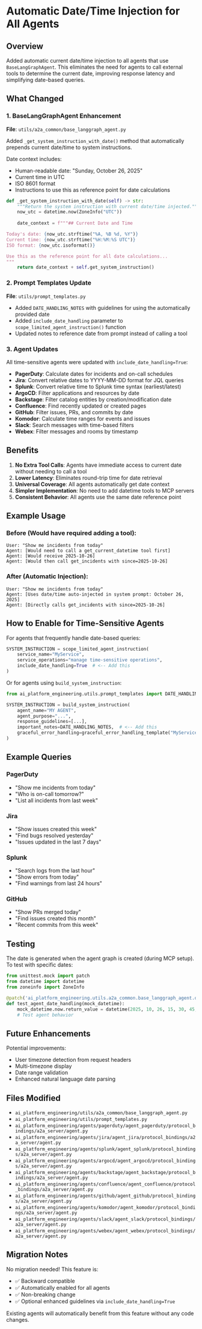 # Automatic Date/Time Injection for All Agents

## Overview

Added automatic current date/time injection to all agents that use `BaseLangGraphAgent`. This eliminates the need for agents to call external tools to determine the current date, improving response latency and simplifying date-based queries.

## What Changed

### 1. BaseLangGraphAgent Enhancement

**File**: `utils/a2a_common/base_langgraph_agent.py`

Added `_get_system_instruction_with_date()` method that automatically prepends current date/time to system instructions.

Date context includes:
- Human-readable date: "Sunday, October 26, 2025"
- Current time in UTC
- ISO 8601 format
- Instructions to use this as reference point for date calculations

```python
def _get_system_instruction_with_date(self) -> str:
    """Return the system instruction with current date/time injected."""
    now_utc = datetime.now(ZoneInfo("UTC"))
    
    date_context = f"""## Current Date and Time

Today's date: {now_utc.strftime("%A, %B %d, %Y")}
Current time: {now_utc.strftime("%H:%M:%S UTC")}
ISO format: {now_utc.isoformat()}

Use this as the reference point for all date calculations...
"""
    return date_context + self.get_system_instruction()
```

### 2. Prompt Templates Update

**File**: `utils/prompt_templates.py`

- Added `DATE_HANDLING_NOTES` with guidelines for using the automatically provided date
- Added `include_date_handling` parameter to `scope_limited_agent_instruction()` function
- Updated notes to reference date from prompt instead of calling a tool

### 3. Agent Updates

All time-sensitive agents were updated with `include_date_handling=True`:

- **PagerDuty**: Calculate dates for incidents and on-call schedules
- **Jira**: Convert relative dates to YYYY-MM-DD format for JQL queries
- **Splunk**: Convert relative time to Splunk time syntax (earliest/latest)
- **ArgoCD**: Filter applications and resources by date
- **Backstage**: Filter catalog entities by creation/modification date
- **Confluence**: Find recently updated or created pages
- **GitHub**: Filter issues, PRs, and commits by date
- **Komodor**: Calculate time ranges for events and issues
- **Slack**: Search messages with time-based filters
- **Webex**: Filter messages and rooms by timestamp

## Benefits

1. **No Extra Tool Calls**: Agents have immediate access to current date without needing to call a tool
2. **Lower Latency**: Eliminates round-trip time for date retrieval
3. **Universal Coverage**: All agents automatically get date context
4. **Simpler Implementation**: No need to add datetime tools to MCP servers
5. **Consistent Behavior**: All agents use the same date reference point

## Example Usage

### Before (Would have required adding a tool):
```
User: "Show me incidents from today"
Agent: [Would need to call a get_current_datetime tool first]
Agent: [Would receive 2025-10-26]
Agent: [Would then call get_incidents with since=2025-10-26]
```

### After (Automatic Injection):
```
User: "Show me incidents from today"
Agent: [Uses date/time auto-injected in system prompt: October 26, 2025]
Agent: [Directly calls get_incidents with since=2025-10-26]
```

## How to Enable for Time-Sensitive Agents

For agents that frequently handle date-based queries:

```python
SYSTEM_INSTRUCTION = scope_limited_agent_instruction(
    service_name="MyService",
    service_operations="manage time-sensitive operations",
    include_date_handling=True  # <-- Add this
)
```

Or for agents using `build_system_instruction`:

```python
from ai_platform_engineering.utils.prompt_templates import DATE_HANDLING_NOTES

SYSTEM_INSTRUCTION = build_system_instruction(
    agent_name="MY AGENT",
    agent_purpose="...",
    response_guidelines=[...],
    important_notes=DATE_HANDLING_NOTES,  # <-- Add this
    graceful_error_handling=graceful_error_handling_template("MyService")
)
```

## Example Queries

### PagerDuty
- "Show me incidents from today"
- "Who is on-call tomorrow?"
- "List all incidents from last week"

### Jira
- "Show issues created this week"
- "Find bugs resolved yesterday"
- "Issues updated in the last 7 days"

### Splunk
- "Search logs from the last hour"
- "Show errors from today"
- "Find warnings from last 24 hours"

### GitHub
- "Show PRs merged today"
- "Find issues created this month"
- "Recent commits from this week"

## Testing

The date is generated when the agent graph is created (during MCP setup). To test with specific dates:

```python
from unittest.mock import patch
from datetime import datetime
from zoneinfo import ZoneInfo

@patch('ai_platform_engineering.utils.a2a_common.base_langgraph_agent.datetime')
def test_agent_date_handling(mock_datetime):
    mock_datetime.now.return_value = datetime(2025, 10, 26, 15, 30, 45, tzinfo=ZoneInfo("UTC"))
    # Test agent behavior
```

## Future Enhancements

Potential improvements:
- User timezone detection from request headers
- Multi-timezone display
- Date range validation
- Enhanced natural language date parsing

## Files Modified

- `ai_platform_engineering/utils/a2a_common/base_langgraph_agent.py`
- `ai_platform_engineering/utils/prompt_templates.py`
- `ai_platform_engineering/agents/pagerduty/agent_pagerduty/protocol_bindings/a2a_server/agent.py`
- `ai_platform_engineering/agents/jira/agent_jira/protocol_bindings/a2a_server/agent.py`
- `ai_platform_engineering/agents/splunk/agent_splunk/protocol_bindings/a2a_server/agent.py`
- `ai_platform_engineering/agents/argocd/agent_argocd/protocol_bindings/a2a_server/agent.py`
- `ai_platform_engineering/agents/backstage/agent_backstage/protocol_bindings/a2a_server/agent.py`
- `ai_platform_engineering/agents/confluence/agent_confluence/protocol_bindings/a2a_server/agent.py`
- `ai_platform_engineering/agents/github/agent_github/protocol_bindings/a2a_server/agent.py`
- `ai_platform_engineering/agents/komodor/agent_komodor/protocol_bindings/a2a_server/agent.py`
- `ai_platform_engineering/agents/slack/agent_slack/protocol_bindings/a2a_server/agent.py`
- `ai_platform_engineering/agents/webex/agent_webex/protocol_bindings/a2a_server/agent.py`

## Migration Notes

No migration needed! This feature is:
- ✅ Backward compatible
- ✅ Automatically enabled for all agents
- ✅ Non-breaking change
- ✅ Optional enhanced guidelines via `include_date_handling=True`

Existing agents will automatically benefit from this feature without any code changes.

